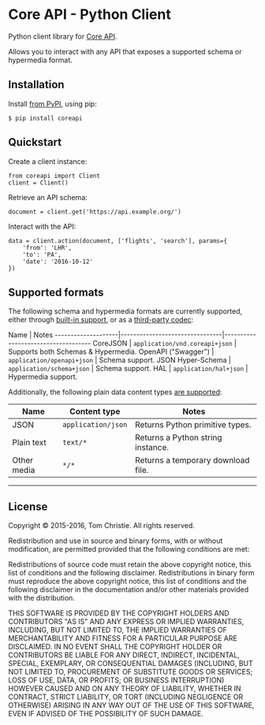 # Core API - Python Client

Python client library for [Core API][core-api].

Allows you to interact with any API that exposes a supported schema or hypermedia format.

## Installation

Install [from PyPI][coreapi-pypi], using pip:

    $ pip install coreapi

## Quickstart

Create a client instance:

    from coreapi import Client
    client = Client()

Retrieve an API schema:

    document = client.get('https://api.example.org/')

Interact with the API:

    data = client.action(document, ['flights', 'search'], params={
        'from': 'LHR',
        'to': 'PA',
        'date': '2016-10-12'
    })

## Supported formats

The following schema and hypermedia formats are currently supported, either
through [built-in support][built-in-codecs], or as a [third-party codec][third-party-codecs]:

Name                | Notes
--------------------|--------------------------------|------------------------------------
CoreJSON            | `application/vnd.coreapi+json` | Supports both Schemas & Hypermedia.
OpenAPI ("Swagger") | `application/openapi+json`     | Schema support.
JSON Hyper-Schema   | `application/schema+json`      | Schema support.
HAL                 | `application/hal+json`         | Hypermedia support.

Additionally, the following plain data content types [are supported][built-in-codecs]:

Name        | Content type       | Notes
------------|--------------------|---------------------------------
JSON        | `application/json` | Returns Python primitive types.
Plain text  | `text/*`           | Returns a Python string instance.
Other media | `*/*`              | Returns a temporary download file.

---

## License

Copyright © 2015-2016, Tom Christie.
All rights reserved.

Redistribution and use in source and binary forms, with or without
modification, are permitted provided that the following conditions are met:

Redistributions of source code must retain the above copyright notice, this
list of conditions and the following disclaimer.
Redistributions in binary form must reproduce the above copyright notice, this
list of conditions and the following disclaimer in the documentation and/or
other materials provided with the distribution.

THIS SOFTWARE IS PROVIDED BY THE COPYRIGHT HOLDERS AND CONTRIBUTORS "AS IS" AND
ANY EXPRESS OR IMPLIED WARRANTIES, INCLUDING, BUT NOT LIMITED TO, THE IMPLIED
WARRANTIES OF MERCHANTABILITY AND FITNESS FOR A PARTICULAR PURPOSE ARE
DISCLAIMED. IN NO EVENT SHALL THE COPYRIGHT HOLDER OR CONTRIBUTORS BE LIABLE
FOR ANY DIRECT, INDIRECT, INCIDENTAL, SPECIAL, EXEMPLARY, OR CONSEQUENTIAL DAMAGES
(INCLUDING, BUT NOT LIMITED TO, PROCUREMENT OF SUBSTITUTE GOODS OR
SERVICES; LOSS OF USE, DATA, OR PROFITS; OR BUSINESS INTERRUPTION) HOWEVER
CAUSED AND ON ANY THEORY OF LIABILITY, WHETHER IN CONTRACT, STRICT LIABILITY,
OR TORT (INCLUDING NEGLIGENCE OR OTHERWISE) ARISING IN ANY WAY OUT OF THE USE
OF THIS SOFTWARE, EVEN IF ADVISED OF THE POSSIBILITY OF SUCH DAMAGE.

[core-api]: http://www.coreapi.org/
[built-in-codecs]: api-guide/codecs.md#available-codecs
[third-party-codecs]: api-guide/codecs.md#external-packages
[coreapi-pypi]: https://pypi.python.org/pypi/coreapi

